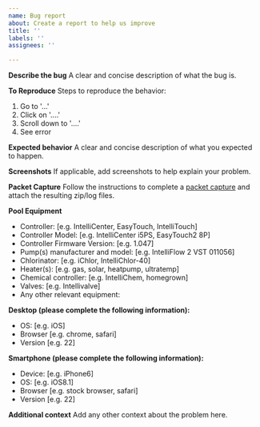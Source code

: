 ```yaml
---
name: Bug report
about: Create a report to help us improve
title: ''
labels: ''
assignees: ''

---
```


**Describe the bug**
A clear and concise description of what the bug is.

**To Reproduce**
Steps to reproduce the behavior:
1. Go to '...'
2. Click on '....'
3. Scroll down to '....'
4. See error

**Expected behavior**
A clear and concise description of what you expected to happen.

**Screenshots**
If applicable, add screenshots to help explain your problem.

**Packet Capture**
Follow the instructions to complete a [packet capture](https://github.com/tagyoureit/nodejs-poolController/wiki/How-to-capture-all-packets-for-issue-resolution) and attach the resulting zip/log files.

**Pool Equipment**
 - Controller: [e.g. IntelliCenter, EasyTouch, IntelliTouch]
 - Controller Model: [e.g. IntelliCenter i5PS, EasyTouch2 8P]
 - Controller Firmware Version: [e.g. 1.047]
 - Pump(s) manufacturer and model: [e.g. IntelliFlow 2 VST 011056]
 - Chlorinator: [e.g. iChlor, IntelliChlor-40]
 - Heater(s): [e.g. gas, solar, heatpump, ultratemp]
 - Chemical controller: [e.g. IntelliChem, homegrown]
 - Valves: [e.g. Intellivalve]
 - Any other relevant equipment:

**Desktop (please complete the following information):**
 - OS: [e.g. iOS]
 - Browser [e.g. chrome, safari]
 - Version [e.g. 22]

**Smartphone (please complete the following information):**
 - Device: [e.g. iPhone6]
 - OS: [e.g. iOS8.1]
 - Browser [e.g. stock browser, safari]
 - Version [e.g. 22]

**Additional context**
Add any other context about the problem here.
